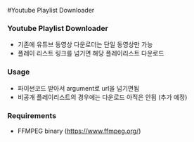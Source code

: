 #Youtube Playlist Downloader

### Youtube Playlist Downloader

* 기존에 유튜브 동영상 다운로더는 단일 동영상만 가능
* 플레이 리스트 링크를 넘기면 해당 플레이리스트 다운로드

### Usage
* 파이썬코드 받아서 argument로 url을 넘기면됨
* 비공개 플레이리스트의 경우에는 다운로드 아직은 안됨 (추가 예정)

### Requirements
* FFMPEG binary (https://www.ffmpeg.org/)